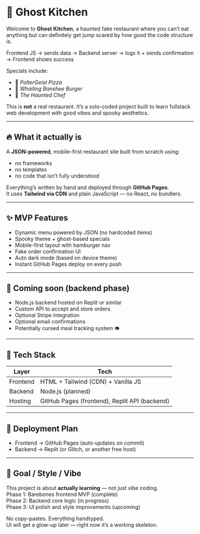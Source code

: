 # 👻 Ghost Kitchen

Welcome to **Ghost Kitchen**, a haunted fake restaurant where you can’t eat anything but can definitely get jump scared by how good the code structure is.

Frontend JS → sends data → Backend server → logs it + sends confirmation → Frontend shows success

Specials include:  
- 🧠 *PolterGeist Pizza*  
- 💨 *Whailing Banshee Burger*  
- 🔪 *The Haunted Chef*

This is **not** a real restaurant. It’s a solo-coded project built to learn fullstack web development with good vibes and spooky aesthetics.

---

## 🔥 What it actually is

A **JSON-powered**, mobile-first restaurant site built from scratch using:  
- no frameworks  
- no templates  
- no code that isn’t fully understood

Everything’s written by hand and deployed through **GitHub Pages**.  
It uses **Tailwind via CDN** and plain JavaScript — no React, no bundlers.

---

## ✨ MVP Features

- Dynamic menu powered by JSON (no hardcoded items)  
- Spooky theme + ghost-based specials  
- Mobile-first layout with hamburger nav  
- Fake order confirmation UI  
- Auto dark mode (based on device theme)  
- Instant GitHub Pages deploy on every push  

---

## 🧠 Coming soon (backend phase)

- Node.js backend hosted on Replit or similar  
- Custom API to accept and store orders  
- Optional Stripe integration  
- Optional email confirmations  
- Potentially cursed meal tracking system 👁️  

---

## 💾 Tech Stack

| Layer     | Tech                              |  
|-----------|----------------------------------|  
| Frontend  | HTML + Tailwind (CDN) + Vanilla JS |  
| Backend   | Node.js (planned)                |  
| Hosting   | GitHub Pages (frontend), Replit API (backend) |  

---

## 🚀 Deployment Plan

- Frontend → GitHub Pages (auto-updates on commit)  
- Backend → Replit (or Glitch, or another free host)  

---

## 🧪 Goal / Style / Vibe

This project is about **actually learning** — not just vibe coding.  
Phase 1: Barebones frontend MVP (complete)  
Phase 2: Backend core logic (in progress)  
Phase 3: UI polish and style improvements (upcoming)  

No copy-pastes. Everything handtyped.  
UI will get a glow-up later — right now it’s a working skeleton.
